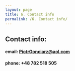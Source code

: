 ```yaml
---
layout: page
title: 6. Contact info
permalink: /6. Contact info/
---
```

## Contact info:
#### email: [PiotrGonciarz@aol.com](mailto:piotrgonciarz@aol.com)
#### phone: +48 782 518 505